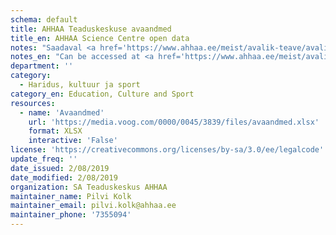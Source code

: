 ```yaml
---
schema: default
title: AHHAA Teaduskeskuse avaandmed
title_en: AHHAA Science Centre open data
notes: "Saadaval <a href='https://www.ahhaa.ee/meist/avalik-teave/avalik-teave'>https://www.ahhaa.ee/meist/avalik-teave/avalik-teave</a>."
notes_en: "Can be accessed at <a href='https://www.ahhaa.ee/meist/avalik-teave/avalik-teave'>https://www.ahhaa.ee/meist/avalik-teave/avalik-teave</a>."
department: ''
category:
  - Haridus, kultuur ja sport
category_en: Education, Culture and Sport
resources:
  - name: 'Avaandmed'
    url: 'https://media.voog.com/0000/0045/3839/files/avaandmed.xlsx'
    format: XLSX
    interactive: 'False'
license: 'https://creativecommons.org/licenses/by-sa/3.0/ee/legalcode'
update_freq: ''
date_issued: 2/08/2019
date_modified: 2/08/2019
organization: SA Teaduskeskus AHHAA
maintainer_name: Pilvi Kolk
maintainer_email: pilvi.kolk@ahhaa.ee
maintainer_phone: '7355094'
---
```

